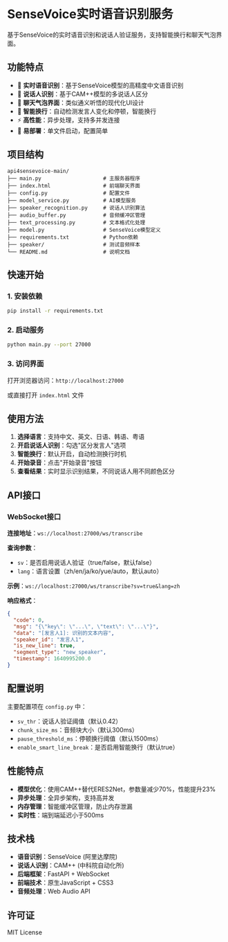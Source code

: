 # SenseVoice实时语音识别服务

基于SenseVoice的实时语音识别和说话人验证服务，支持智能换行和聊天气泡界面。

## 功能特点

- 🎤 **实时语音识别**：基于SenseVoice模型的高精度中文语音识别
- 👥 **说话人识别**：基于CAM++模型的多说话人区分
- 💬 **聊天气泡界面**：类似通义听悟的现代化UI设计
- 🧠 **智能换行**：自动检测发言人变化和停顿，智能换行
- ⚡ **高性能**：异步处理，支持多并发连接
- 🔧 **易部署**：单文件启动，配置简单

## 项目结构

```
api4sensevoice-main/
├── main.py                    # 主服务器程序
├── index.html                 # 前端聊天界面
├── config.py                  # 配置文件
├── model_service.py           # AI模型服务
├── speaker_recognition.py     # 说话人识别算法
├── audio_buffer.py            # 音频缓冲区管理
├── text_processing.py         # 文本格式化处理
├── model.py                   # SenseVoice模型定义
├── requirements.txt           # Python依赖
├── speaker/                   # 测试音频样本
└── README.md                  # 说明文档
```

## 快速开始

### 1. 安装依赖

```bash
pip install -r requirements.txt
```

### 2. 启动服务

```bash
python main.py --port 27000
```

### 3. 访问界面

打开浏览器访问：`http://localhost:27000`

或直接打开 `index.html` 文件

## 使用方法

1. **选择语言**：支持中文、英文、日语、韩语、粤语
2. **开启说话人识别**：勾选"区分发言人"选项
3. **智能换行**：默认开启，自动检测换行时机
4. **开始录音**：点击"开始录音"按钮
5. **查看结果**：实时显示识别结果，不同说话人用不同颜色区分

## API接口

### WebSocket接口

**连接地址**：`ws://localhost:27000/ws/transcribe`

**查询参数**：
- `sv`：是否启用说话人验证（true/false，默认false）
- `lang`：语言设置（zh/en/ja/ko/yue/auto，默认auto）

**示例**：`ws://localhost:27000/ws/transcribe?sv=true&lang=zh`

**响应格式**：
```json
{
  "code": 0,
  "msg": "{\"key\": \"...\", \"text\": \"...\"}",
  "data": "[发言人1]: 识别的文本内容",
  "speaker_id": "发言人1",
  "is_new_line": true,
  "segment_type": "new_speaker",
  "timestamp": 1640995200.0
}
```

## 配置说明

主要配置项在 `config.py` 中：

- `sv_thr`：说话人验证阈值（默认0.42）
- `chunk_size_ms`：音频块大小（默认300ms）
- `pause_threshold_ms`：停顿换行阈值（默认1500ms）
- `enable_smart_line_break`：是否启用智能换行（默认true）

## 性能特点

- **模型优化**：使用CAM++替代ERES2Net，参数量减少70%，性能提升23%
- **异步处理**：全异步架构，支持高并发
- **内存管理**：智能缓冲区管理，防止内存泄漏
- **实时性**：端到端延迟小于500ms

## 技术栈

- **语音识别**：SenseVoice (阿里达摩院)
- **说话人识别**：CAM++ (中科院自动化所)
- **后端框架**：FastAPI + WebSocket
- **前端技术**：原生JavaScript + CSS3
- **音频处理**：Web Audio API

## 许可证

MIT License
